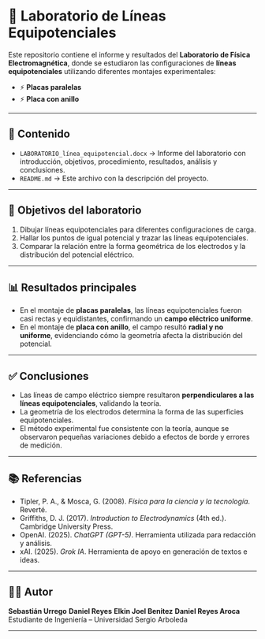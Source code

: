 # 🔬 Laboratorio de Líneas Equipotenciales

Este repositorio contiene el informe y resultados del **Laboratorio de Física Electromagnética**, donde se estudiaron las configuraciones de **líneas equipotenciales** utilizando diferentes montajes experimentales:

- ⚡ **Placas paralelas**  
- ⚡ **Placa con anillo**   

---

## 📂 Contenido
- `LABORATORIO_línea_equipotencial.docx` → Informe del laboratorio con introducción, objetivos, procedimiento, resultados, análisis y conclusiones.  
- `README.md` → Este archivo con la descripción del proyecto.  

---

## 🎯 Objetivos del laboratorio
1. Dibujar líneas equipotenciales para diferentes configuraciones de carga.  
2. Hallar los puntos de igual potencial y trazar las líneas equipotenciales.  
3. Comparar la relación entre la forma geométrica de los electrodos y la distribución del potencial eléctrico.  

---

## 📊 Resultados principales
- En el montaje de **placas paralelas**, las líneas equipotenciales fueron casi rectas y equidistantes, confirmando un **campo eléctrico uniforme**.  
- En el montaje de **placa con anillo**, el campo resultó **radial y no uniforme**, evidenciando cómo la geometría afecta la distribución del potencial.  

---

## ✅ Conclusiones
- Las líneas de campo eléctrico siempre resultaron **perpendiculares a las líneas equipotenciales**, validando la teoría.  
- La geometría de los electrodos determina la forma de las superficies equipotenciales.  
- El método experimental fue consistente con la teoría, aunque se observaron pequeñas variaciones debido a efectos de borde y errores de medición.  

---

## 📚 Referencias
- Tipler, P. A., & Mosca, G. (2008). *Física para la ciencia y la tecnología*. Reverté.  
- Griffiths, D. J. (2017). *Introduction to Electrodynamics* (4th ed.). Cambridge University Press.  
- OpenAI. (2025). *ChatGPT (GPT-5)*. Herramienta utilizada para redacción y análisis.  
- xAI. (2025). *Grok IA*. Herramienta de apoyo en generación de textos e ideas.  

---

## 👨‍💻 Autor
**Sebastián Urrego**
**Daniel Reyes**
**Elkin Joel Benitez**
**Daniel Reyes Aroca**
Estudiante de Ingeniería – Universidad Sergio Arboleda  

---

